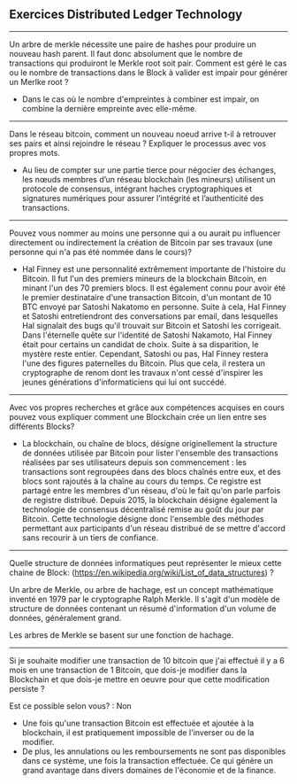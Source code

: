 ## Exercices Distributed Ledger Technology

-----------------

Un arbre de merkle nécessite une paire de hashes pour produire un nouveau hash parent.
Il faut donc absolument que le nombre de transactions qui produiront le Merkle root soit pair.
Comment est géré le cas ou le nombre de transactions dans le Block à valider est impair pour générer un Merlke root ?

* Dans le cas où le nombre d'empreintes à combiner est impair, on combine la dernière empreinte avec elle-même.

-----------------

Dans le réseau bitcoin, comment un nouveau noeud arrive t-il à retrouver ses pairs et ainsi rejoindre le réseau ?
Expliquer le processus avec vos propres mots.

* Au lieu de compter sur une partie tierce pour négocier des échanges, les nœuds membres d’un réseau blockchain (les mineurs) utilisent un protocole de consensus,
intégrant haches cryptographiques et signatures numériques pour assurer l’intégrité et l’authenticité des transactions.

-----------------

Pouvez vous nommer au moins une personne qui a ou aurait pu influencer directement ou
indirectement la création de Bitcoin par ses travaux (une personne qui n'a pas été nommée dans le cours)?

* Hal Finney est une personnalité extrêmement importante de l'histoire du Bitcoin.
Il fut l'un des premiers mineurs de la blockchain Bitcoin, en minant l'un des 70 premiers blocs.
Il est également connu pour avoir été le premier destinataire d'une transaction Bitcoin, d'un montant de 10 BTC
envoyé par Satoshi Nakatomo en personne.  Suite à cela, Hal Finney et Satoshi entretiendront des conversations par email, dans lesquelles Hal signalait
des bugs qu'il trouvait sur Bitcoin et Satoshi les corrigeait.
Dans l'éternelle quête sur l'identité de Satoshi Nakamoto, Hal Finney était pour certains un candidat de choix.
Suite à sa disparition, le mystère reste entier. Cependant, Satoshi ou pas, Hal Finney restera l'une des figures paternelles du Bitcoin.
Plus que cela, il restera un cryptographe de renom dont les travaux n'ont cessé d'inspirer les jeunes générations d'informaticiens qui lui ont succédé.

-----------------

Avec vos propres recherches et grâce aux compétences acquises en cours pouvez vous expliquer comment une Blockchain crée un lien entre ses différents Blocks?

* La blockchain, ou chaîne de blocs, désigne originellement la structure de données utilisée par Bitcoin pour lister l'ensemble des transactions réalisées par ses utilisateurs depuis son commencement : les transactions sont regroupées dans des blocs chaînés entre eux, et des blocs sont rajoutés à la chaîne au cours du temps. Ce registre est partagé entre les membres d'un réseau, d'où le fait qu'on parle parfois de registre distribué.
Depuis 2015, la blockchain désigne également la technologie de consensus décentralisé remise au goût du jour par Bitcoin.
Cette technologie désigne donc l'ensemble des méthodes permettant aux participants d'un réseau distribué de se mettre d'accord sans recourir à un tiers de confiance.

-----------------

Quelle structure de données informatiques peut représenter le mieux cette chaine de Block: (https://en.wikipedia.org/wiki/List_of_data_structures) ?

Un arbre de Merkle, ou arbre de hachage, est un concept mathématique inventé en 1979 par le cryptographe Ralph Merkle.
Il s'agit d'un modèle de structure de données contenant un résumé d'information d'un volume de données, généralement grand.

Les arbres de Merkle se basent sur une fonction de hachage.

-----------------

Si je souhaite modifier une transaction de 10 bitcoin que j'ai effectué il y a 6 mois en une transaction de 1 Bitcoin,
que dois-je modifier dans la Blockchain et que dois-je mettre en oeuvre pour que cette modification persiste ?

Est ce possible selon vous? : Non

* Une fois qu'une transaction Bitcoin est effectuée et ajoutée à la blockchain, il est pratiquement impossible de l'inverser ou de la modifier.
* De plus, les annulations ou les remboursements ne sont pas disponibles dans ce système, une fois la transaction effectuée.
Ce qui génère un grand avantage dans divers domaines de l'économie et de la finance.
